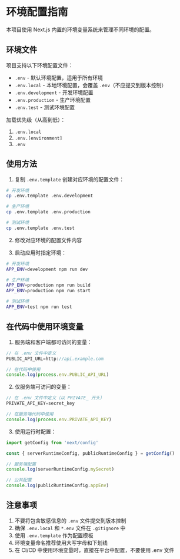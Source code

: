 # 环境配置指南

本项目使用 Next.js 内置的环境变量系统来管理不同环境的配置。

## 环境文件

项目支持以下环境配置文件：

- `.env` - 默认环境配置，适用于所有环境
- `.env.local` - 本地环境配置，会覆盖 `.env`（不应提交到版本控制）
- `.env.development` - 开发环境配置
- `.env.production` - 生产环境配置
- `.env.test` - 测试环境配置

加载优先级（从高到低）：
1. `.env.local`
2. `.env.[environment]`
3. `.env`

## 使用方法

1. 复制 `.env.template` 创建对应环境的配置文件：

```bash
# 开发环境
cp .env.template .env.development

# 生产环境
cp .env.template .env.production

# 测试环境
cp .env.template .env.test
```

2. 修改对应环境的配置文件内容

3. 启动应用时指定环境：

```bash
# 开发环境
APP_ENV=development npm run dev

# 生产环境
APP_ENV=production npm run build
APP_ENV=production npm run start

# 测试环境
APP_ENV=test npm run test
```

## 在代码中使用环境变量

1. 服务端和客户端都可访问的变量：
```typescript
// 在 .env 文件中定义
PUBLIC_API_URL=http://api.example.com

// 在代码中使用
console.log(process.env.PUBLIC_API_URL)
```

2. 仅服务端可访问的变量：
```typescript
// 在 .env 文件中定义（以 PRIVATE_ 开头）
PRIVATE_API_KEY=secret_key

// 在服务端代码中使用
console.log(process.env.PRIVATE_API_KEY)
```

3. 使用运行时配置：
```typescript
import getConfig from 'next/config'

const { serverRuntimeConfig, publicRuntimeConfig } = getConfig()

// 服务端配置
console.log(serverRuntimeConfig.mySecret)

// 公共配置
console.log(publicRuntimeConfig.appEnv)
```

## 注意事项

1. 不要将包含敏感信息的 `.env` 文件提交到版本控制
2. 确保 `.env.local` 和 `*.env` 文件在 `.gitignore` 中
3. 使用 `.env.template` 作为配置模板
4. 环境变量命名推荐使用大写字母和下划线
5. 在 CI/CD 中使用环境变量时，直接在平台中配置，不要使用 .env 文件
